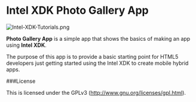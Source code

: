 Intel XDK Photo Gallery App
===========================

![Intel-XDK-Tutorials.png](http://hastuts.com/wp-content/uploads/2015/01/Intel-XDK-Tutorials.png)


**Photo Gallery App** is a simple app that shows the basics of making an app using **Intel XDK**.

The purpose of this app is to provide a basic starting point for HTML5 developers just getting started using the Intel XDK to create mobile hybrid apps.


###License

This is licensed under the GPLv3 (http://www.gnu.org/licenses/gpl.html).
